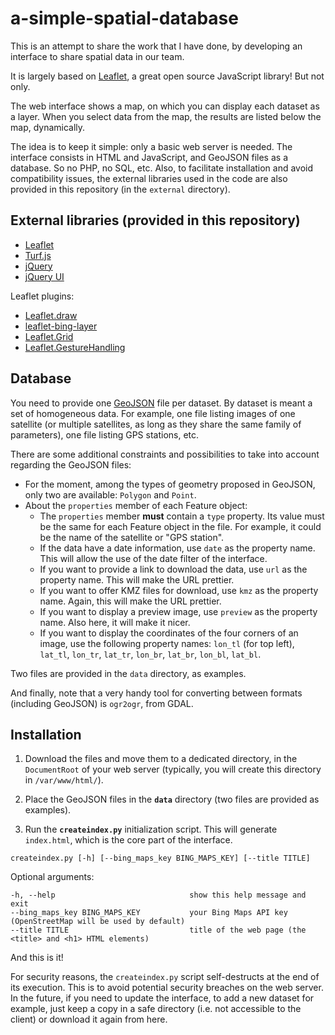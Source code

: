 # a-simple-spatial-database

This is an attempt to share the work that I have done, by developing an interface to share spatial data in our team.

It is largely based on [Leaflet](https://leafletjs.com), a great open source JavaScript library! But not only.

The web interface shows a map, on which you can display each dataset as a layer. When you select data from the map, the results are listed below the map, dynamically.

The idea is to keep it simple: only a basic web server is needed. The interface consists in HTML and JavaScript, and GeoJSON files as a database. So no PHP, no SQL, etc. Also, to facilitate installation and avoid compatibility issues, the external libraries used in the code are also provided in this repository (in the `external` directory).

## External libraries (provided in this repository)

- [Leaflet](https://leafletjs.com)
- [Turf.js](http://turfjs.org)
- [jQuery](https://jquery.com)
- [jQuery UI](https://jqueryui.com)

Leaflet plugins:
- [Leaflet.draw](http://leaflet.github.io/Leaflet.draw/docs/leaflet-draw-latest.html)
- [leaflet-bing-layer](https://github.com/digidem/leaflet-bing-layer)
- [Leaflet.Grid](https://github.com/jieter/Leaflet.Grid)
- [Leaflet.GestureHandling](https://github.com/elmarquis/Leaflet.GestureHandling)

## Database

You need to provide one [GeoJSON](https://geojson.org) file per dataset. By dataset is meant a set of homogeneous data. For example, one file listing images of one satellite (or multiple satellites, as long as they share the same family of parameters), one file listing GPS stations, etc.

There are some additional constraints and possibilities to take into account regarding the GeoJSON files:
- For the moment, among the types of geometry proposed in GeoJSON, only two are available: `Polygon` and `Point`.
- About the `properties` member of each Feature object:
  - The `properties` member **must** contain a `type` property. Its value must be the same for each Feature object in the file. For example, it could be the name of the satellite or "GPS station".
  - If the data have a date information, use `date` as the property name. This will allow the use of the date filter of the interface.
  - If you want to provide a link to download the data, use `url` as the property name. This will make the URL prettier.
  - If you want to offer KMZ files for download, use `kmz` as the property name. Again, this will make the URL prettier.
  - If you want to display a preview image, use `preview` as the property name. Also here, it will make it nicer.
  - If you want to display the coordinates of the four corners of an image, use the following property names: `lon_tl` (for top left), `lat_tl`, `lon_tr`, `lat_tr`, `lon_br`, `lat_br`, `lon_bl`, `lat_bl`.

Two files are provided in the `data` directory, as examples.

And finally, note that a very handy tool for converting between formats (including GeoJSON) is `ogr2ogr`, from GDAL.

## Installation

1) Download the files and move them to a dedicated directory, in the `DocumentRoot` of your web server (typically, you will create this directory in `/var/www/html/`).

2) Place the GeoJSON files in the **`data`** directory (two files are provided as examples).

3) Run the **`createindex.py`** initialization script. This will generate `index.html`, which is the core part of the interface.

```
createindex.py [-h] [--bing_maps_key BING_MAPS_KEY] [--title TITLE]
```
Optional arguments:
```
-h, --help                              show this help message and exit
--bing_maps_key BING_MAPS_KEY           your Bing Maps API key (OpenStreetMap will be used by default)
--title TITLE                           title of the web page (the <title> and <h1> HTML elements)
```

And this is it!

For security reasons, the `createindex.py` script self-destructs at the end of its execution. This is to avoid potential security breaches on the web server. In the future, if you need to update the interface, to add a new dataset for example, just keep a copy in a safe directory (i.e. not accessible to the client) or download it again from here.
